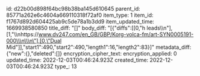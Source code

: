 id: d22b00d898f64bc98b38ba145d610645
parent_id: 85771a262e6c4604a669110318f72af0
item_type: 1
item_id: f1767d892d604425ab9c5de78a1b3dd9
item_updated_time: 1669938580850
title_diff: "[]"
body_diff: "[{\"diffs\":[[0,\"h leads\\\n\"],[1,\"\\\nhttps://www.dv247.com/en_GB/GBP/Korg-volca-fm/art-SYN0005191-000\\\n\\\n\"],[0,\"Dual Mid\"]],\"start1\":490,\"start2\":490,\"length1\":16,\"length2\":83}]"
metadata_diff: {"new":{},"deleted":[]}
encryption_cipher_text: 
encryption_applied: 0
updated_time: 2022-12-03T00:46:24.923Z
created_time: 2022-12-03T00:46:24.923Z
type_: 13